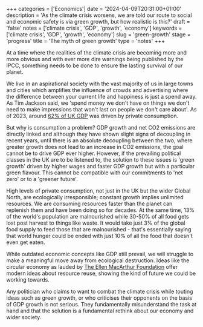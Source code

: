 +++
categories = ['Economics']
date = '2024-04-09T20:31:00+01:00'
description = 'As the climate crisis worsens, we are told our route to social and economic safety is via green growth, but how realistic is this?'
draft = 'false'
notes = ['climate crisis', 'GDP', 'growth', 'economy']
keywords = ['climate crisis', 'GDP', 'growth', 'economy']
slug = 'green-growth'
stage = 'progress'
title = 'The myth of green growth'
type = 'notes'
+++

At a time where the realities of the climate crisis are becoming more and more obvious and with ever more dire warnings being published by the IPCC, something needs to be done to ensure the lasting survival of our planet.

We live in an aspirational society with the vast majority of us in large towns and cities which amplifies the influence of crowds and advertising where the difference between your current life and happiness is just a spend away. As Tim Jackson said, we 'spend money we don't have on things we don't need to make impressions that won't last on people we don't care about'. As of 2023, around [62% of UK GDP](https://www.ceicdata.com/en/indicator/united-kingdom/private-consumption--of-nominal-gdp) was driven by private consumption. 

But why is consumption a problem? GDP growth and net CO2 emissions are directly linked and although they have shown slight signs of decoupling in recent years, until there is an absolute decoupling between the two, where greater growth does not lead to an increase in CO2 emissions, the goal cannot be to drive GDP ever higher. However, if the prevailing political classes in the UK are to be listened to, the solution to these issues is 'green growth' driven by higher wages and faster GDP growth but with a particular green flavour. This cannot be compatible with our commitments to 'net zero' or to a 'greener future'. 

High levels of private consumption, not just in the UK but the wider Global North, are ecologically irresponsible; constant growth implies unlimited resources. We are consuming resources faster than the planet can replenish them and have been doing so for decades. At the same time, 13% of the world's population are malnourished while 30-50% of all food gets lost post harvest to things like waste. It would take just 3% of the global food supply to feed those that are malnourished - that's essentially saying that world hunger could be ended with just 10% of all the food that doesn't even get eaten.

While outdated economic concepts like GDP still prevail, we will struggle to make a meaningful move away from ecological destruction. Ideas like the circular economy as lauded by [The Ellen MacArthur Foundation](https://www.ellenmacarthurfoundation.org/) offer modern ideas about resource reuse, showing the kind of future we could be working towards.

Any politician who claims to want to combat the climate crisis while touting ideas such as green growth, or who criticises their opponents on the basis of GDP growth is not serious. They fundamentally misunderstand the task at hand and that the solution is a fundamental rethink about our economy and wider society.